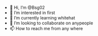 
- 👋 Hi, I’m @Bsg02
- 👀 I’m interested in first 
- 🌱 I’m currently learning whitehat 
- 💞️ I’m looking to collaborate on anypeople 
- 📫 How to reach me from any where

<!---
Bsg02/Bsg02 is a ✨ special ✨ repository because its `README.md` (this file) appears on your GitHub profile.
You can click the Preview link to take a look at your changes.
--->
